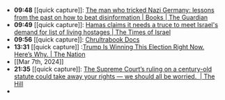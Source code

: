 - **09:48** [[quick capture]]:  [The man who tricked Nazi Germany: lessons from the past on how to beat disinformation | Books | The Guardian](https://www.theguardian.com/books/2024/mar/02/the-man-who-tricked-nazi-germany-lessons-from-the-past-on-how-to-beat-disinformation)
- **09:49** [[quick capture]]:  [Hamas claims it needs a truce to meet Israel's demand for list of living hostages | The Times of Israel](https://www.timesofisrael.com/as-israel-seeks-list-of-living-hostages-hamas-official-claims-ceasefire-needed-first/)
- **09:56** [[quick capture]]:  [Chrultrabook Docs](https://docs.chrultrabook.com/)
- **13:31** [[quick capture]] :[Trump Is Winning This Election Right Now. Here’s Why. | The Nation](https://www.thenation.com/article/politics/trump-is-winning-this-election-right-now-heres-why/?utm_source=one-signal&utm_medium=push&utm_campaign=2024-03-05)
- [[Mar 7th, 2024]]
- **21:35** [[quick capture]]:  [The Supreme Court’s ruling on a century-old statute could take away your rights — we should all be worried.  | The Hill](https://thehill.com/opinion/judiciary/4510807-the-supreme-courts-ruling-on-a-century-old-statute-could-take-away-your-rights-we-should-all-be-worried/)
-